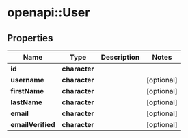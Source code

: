 # openapi::User


## Properties
Name | Type | Description | Notes
------------ | ------------- | ------------- | -------------
**id** | **character** |  | 
**username** | **character** |  | [optional] 
**firstName** | **character** |  | [optional] 
**lastName** | **character** |  | [optional] 
**email** | **character** |  | [optional] 
**emailVerified** | **character** |  | [optional] 


